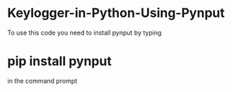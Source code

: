 # Keylogger-in-Python-Using-Pynput
To use this code you need to install pynput by typing 
# pip install pynput 
in the  command prompt
